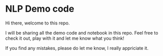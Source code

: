 # NLP Demo code
Hi there, welcome to this repo. 

I will be sharing all the demo code and notebook in this repo. Feel free to check it out, play with it and let me know what you think!

If you find any mistakes, please do let me know, I really appriciate it. 

